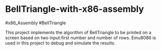 # BellTriangle-with-x86-assembly
#x86_Assembly #BellTriangle

This project implements the algorithm of BellTriangle to be printed on a screen based on two input:first number and number of rows.
Emu8086 is used in this project to debug and simulate the results. 
